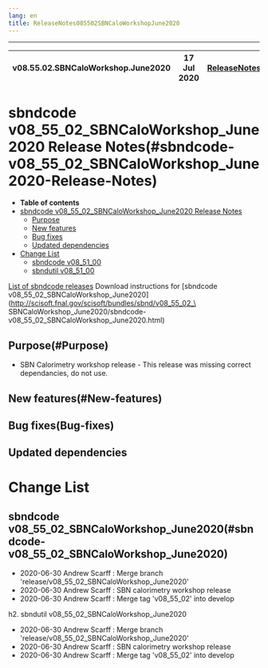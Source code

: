 ```yaml
---
lang: en
title: ReleaseNotes085502SBNCaloWorkshopJune2020
---
```


-----------------------------------------------------------------------------
| v08.55.02.SBNCaloWorkshop.June2020 | 17 Jul 2020 | [ReleaseNotes](ReleaseNotes085502SBNCaloWorkshopJune2020.html) |
| --- | --- | --- |



sbndcode v08_55_02_SBNCaloWorkshop_June2020 Release Notes(#sbndcode-v08_55_02_SBNCaloWorkshop_June2020-Release-Notes)
=======================================================================================

-   **Table of contents**
-   [sbndcode v08_55_02_SBNCaloWorkshop_June2020 Release Notes](#sbndcode-v08_55_02_SBNCaloWorkshop_June2020-Release-Notes)
    -   [Purpose](#Purpose)
    -   [New features](#New-features)
    -   [Bug fixes](#Bug-fixes)
    -   [Updated dependencies](#Updated-dependencies)
-   [Change List](#Change-List)
    -   [sbndcode v08\_51\_00](#sbndcode-v08_55_02_SBNCaloWorkshop_June2020)
    -   [sbndutil v08\_51\_00](#sbndutil-v08_55_02_SBNCaloWorkshop_June2020)

[List of sbndcode releases](List_of_SBND_code_releases.html)
Download instructions for [sbndcode v08_55_02_SBNCaloWorkshop_June2020](http://scisoft.fnal.gov/scisoft/bundles/sbnd/v08_55_02_\
SBNCaloWorkshop_June2020/sbndcode-v08_55_02_SBNCaloWorkshop_June2020.html)

Purpose(#Purpose)
---------------------------------------------------

* SBN Calorimetry workshop release - This release was missing correct dependancies, do not use.

New features(#New-features)
---------------------------------------------------

Bug fixes(Bug-fixes)
---------------------------------------------------

Updated dependencies
---------------------------------------------------

Change List
==========================================

sbndcode v08_55_02_SBNCaloWorkshop_June2020(#sbndcode-v08_55_02_SBNCaloWorkshop_June2020)
---------------------------------------------------

* 2020-06-30  Andrew Scarff : Merge branch 'release/v08_55_02_SBNCaloWorkshop_June2020'
* 2020-06-30  Andrew Scarff : SBN calorimetry workshop release
* 2020-06-30  Andrew Scarff : Merge tag 'v08_55_02' into develop

h2. sbndutil v08_55_02_SBNCaloWorkshop_June2020

* 2020-06-30  Andrew Scarff : Merge branch 'release/v08_55_02_SBNCaloWorkshop_June2020'
* 2020-06-30  Andrew Scarff : SBN calorimetry workshop release
* 2020-06-30  Andrew Scarff : Merge tag 'v08_55_02' into develop
